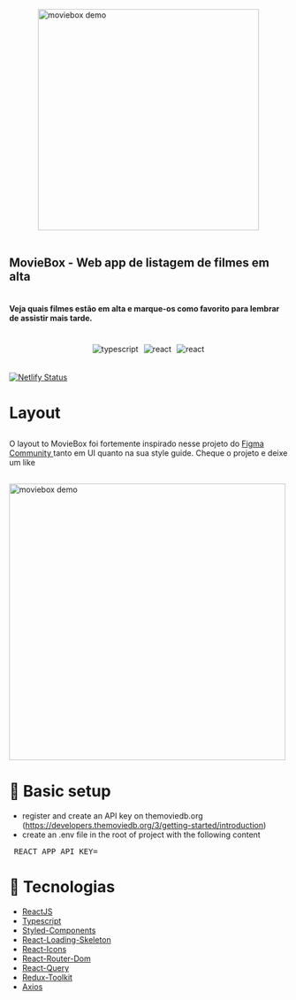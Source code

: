 
<div style="display: flex;flex-direction: column; align-items: center;justify-content: center">
  <img 
    src="https://i.imgur.com/ZEK9enq.png"  
    alt="moviebox demo"
    width="400px"
  />
  <br />
  <h2>
    MovieBox - Web app de listagem de filmes em alta
  </h2>
  <h4>
    Veja quais filmes estão em alta e marque-os como favorito
    para lembrar de assistir mais tarde.
  </h4>
  <div style="display: inline-flex;gap: 10px;margin: 20px 0;">
    <img 
      src="https://img.shields.io/badge/TypeScript-007ACC?style=for-the-badge&logo=typescript&logoColor=white" 
      alt="typescript"
    />
    <img 
      src="https://img.shields.io/badge/React-20232A?style=for-the-badge&logo=react&logoColor=61DAFB" 
      alt="react"
    />
    <img 
      src="https://img.shields.io/badge/Redux-593D88?style=for-the-badge&logo=redux&logoColor=white" 
      alt="react"
    />
  </div>
</div>

[![Netlify Status](https://api.netlify.com/api/v1/badges/0de8de61-30ac-455e-99ce-5cd9d4c30b6a/deploy-status)](https://app.netlify.com/sites/zealous-hamilton-a54e0a/deploys)

<!-- Layout section -->
# Layout  

<p style="margin: 30px 0;">
  O layout to MovieBox foi fortemente inspirado nesse projeto do 
  <a 
  href="https://www.figma.com/community/file/1054327700155381422">Figma Community </a>
  tanto em UI quanto na sua style guide. Cheque o projeto e deixe um like
</p>

<img 
  src="https://i.imgur.com/thNyJ2c.png"  
  alt="moviebox demo"
  width="500px"
/>

# 🚀 Basic setup

- register and create an API key on themoviedb.org (https://developers.themoviedb.org/3/getting-started/introduction)
- create an .env file in the root of project with the following content
<pre> REACT_APP_API_KEY=<your api key> </pre>




# 🚀 Tecnologias

- [ReactJS](https://pt-br.reactjs.org/)
- [Typescript](https://www.typescriptlang.org/)
- [Styled-Components](https://styled-components.com/)
- [React-Loading-Skeleton](https://www.npmjs.com/package/react-loading-skeleton)
- [React-Icons](https://react-icons.github.io/react-icons/)
- [React-Router-Dom](https://reactrouter.com/web/guides/quick-start)
- [React-Query](https://react-query.tanstack.com/)
- [Redux-Toolkit](https://redux-toolkit.js.org/introduction/getting-started)
- [Axios](https://axios-http.com/)
